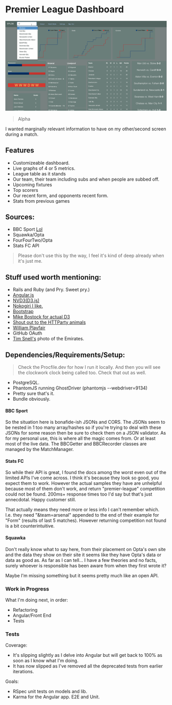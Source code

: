 Premier League Dashboard
====================

![Early days](/ss/1.gif "Love it")
> Alpha

I wanted marginally relevant information to have on my other/second screen during a match.

## Features

- Customizeable dashboard.
- Live graphs of 4 or 5 metrics.
- League table as it stands
- Our team, their team including subs and when people are subbed off.
- Upcoming fixtures
- Top scorers
- Our recent form, and opponents recent form.
- Stats from previous games

## Sources:

- BBC Sport [Lol](http://www.bbc.co.uk/sport/0/24067715)  
- Squawka/Opta
- FourFourTwo/Opta
- Stats FC API

> Please don't use this by the way, I feel it's kind of deep already when it's just me.

## Stuff used worth mentioning:

- Rails and Ruby (and Pry. Sweet pry.)
- [Angular.js](http://angularjs.org/)
- [NVD3(D3.js)](https://github.com/novus/nvd3)
- [Nokogiri I like.](http://nokogiri.org/) 
- [Bootstrap](http://getbootstrap.com/)
- [Mike Bostock for actual D3](http://bost.ocks.org/mike/)
- [Shout out to the HTTParty animals](https://github.com/jnunemaker/httparty/)
- [William Playfair](http://en.wikipedia.org/wiki/William_Playfair)
- GitHub OAuth
- [Tim Snell's](http://www.testmeat.co.uk/extra/1192/stadium-love) photo of the Emirates.

## Dependencies/Requirements/Setup:

> Check the Procfile.dev for how I run it locally. And then you will see the clockwork clock being called too. Check that out as well.

- PostgreSQL.
- PhantomJS running GhostDriver (phantomjs --webdriver=9134)
- Pretty sure that's it. 
- Bundle obviously.

#### BBC Sport

So the situation here is bonafide-ish JSONs and CORS. The JSONs seem to be nested in 1 too many array/hashes so if you're trying to deal with these JSONs for some reason then be sure to check them on a JSON validator. As for my personal use, this is where all the magic comes from. Or at least most of the live data. The BBCGetter and BBCRecorder classes are managed by the MatchManager.

#### Stats FC

So while their API is great, I found the docs among the worst even out of the limited APIs I've come across. I think it's because they look so good, you expect them to work. However the actual samples they have are unhelpful because most of them don't work, and return "premier-league" competition could not be found. 200ms+ response times too I'd say but that's just annecdotal. Happy customer still.

That actually means they need more or less info I can't remember which. I.e. they need "&team=arsenal" appended to the end of their example for "Form" (results of last 5 matches). However returning competition not found is a bit counterintuitive. 

#### Squawka 

Don't really know what to say here, from their placement on Opta's own site and the data they show on their site it seems like they have Opta's data or data as good as. As far as I can tell... I have a few theories and no facts, surely whoever is responsible has been aware from when they first wrote it? 

Maybe I'm missing something but it seems pretty much like an open API. 

### Work in Progress

What I'm doing next, in order:

- Refactoring
- Angular/Front End
- Tests

### Tests

Coverage:
- It's slipping slightly as I delve into Angular but will get back to 100% as soon as I know what I'm doing.
- It has now slipped as I've removed all the deprecated tests from earlier iterations.

Goals:
- RSpec unit tests on models and lib. 
- Karma for the Angular app. E2E and Unit.
